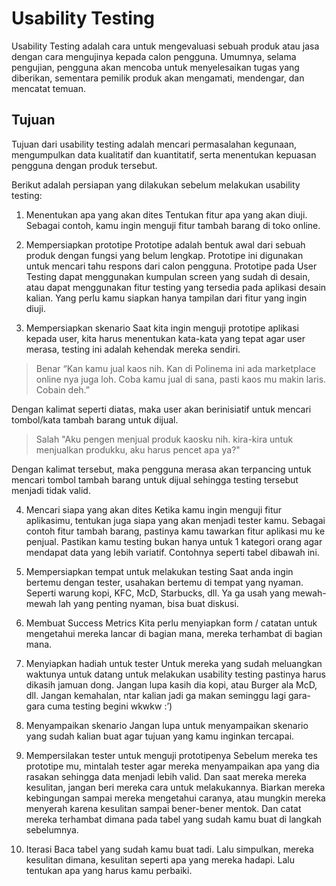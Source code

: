 # Usability Testing

Usability Testing adalah cara untuk mengevaluasi sebuah produk atau jasa dengan cara mengujinya kepada calon pengguna. Umumnya, selama pengujian, pengguna akan mencoba untuk menyelesaikan tugas yang diberikan, sementara pemilik produk akan mengamati, mendengar, dan mencatat temuan.

## Tujuan

Tujuan dari usability testing adalah mencari permasalahan kegunaan, mengumpulkan data kualitatif dan kuantitatif, serta menentukan kepuasan pengguna dengan produk tersebut.

Berikut adalah persiapan yang dilakukan sebelum melakukan usability testing:

1. Menentukan apa yang akan dites
   Tentukan fitur apa yang akan diuji. Sebagai contoh, kamu ingin menguji fitur tambah barang di toko online.

2. Mempersiapkan prototipe
   Prototipe adalah bentuk awal dari sebuah produk dengan fungsi yang belum lengkap. Prototipe ini digunakan untuk mencari tahu respons dari calon pengguna. Prototipe pada User Testing dapat menggunakan kumpulan screen yang sudah di desain, atau dapat menggunakan fitur testing yang tersedia pada aplikasi desain kalian. Yang perlu kamu siapkan hanya tampilan dari fitur yang ingin diuji.

3. Mempersiapkan skenario
   Saat kita ingin menguji prototipe aplikasi kepada user, kita harus menentukan kata-kata yang tepat agar user merasa, testing ini adalah kehendak mereka sendiri.

> Benar
> “Kan kamu jual kaos nih. Kan di Polinema ini ada marketplace online nya juga loh. Coba kamu jual di sana, pasti kaos mu makin laris. Cobain deh.”

Dengan kalimat seperti diatas, maka user akan berinisiatif untuk mencari tombol/kata tambah barang untuk dijual.

> Salah
> "Aku pengen menjual produk kaosku nih. kira-kira untuk menjualkan produkku, aku harus pencet apa ya?"

Dengan kalimat tersebut, maka pengguna merasa akan terpancing untuk mencari tombol tambah barang untuk dijual sehingga testing tersebut menjadi tidak valid.

4. Mencari siapa yang akan dites
   Ketika kamu ingin menguji fitur aplikasimu, tentukan juga siapa yang akan menjadi tester kamu. Sebagai contoh fitur tambah barang, pastinya kamu tawarkan fitur aplikasi mu ke penjual.
   Pastikan kamu testing bukan hanya untuk 1 kategori orang agar mendapat data yang lebih variatif. Contohnya seperti tabel dibawah ini.

5) Mempersiapkan tempat untuk melakukan testing
   Saat anda ingin bertemu dengan tester, usahakan bertemu di tempat yang nyaman. Seperti warung kopi, KFC, McD, Starbucks, dll. Ya ga usah yang mewah-mewah lah yang penting nyaman, bisa buat diskusi.

6. Membuat Success Metrics
   Kita perlu menyiapkan form / catatan untuk mengetahui mereka lancar di bagian mana, mereka terhambat di bagian mana.

7) Menyiapkan hadiah untuk tester
   Untuk mereka yang sudah meluangkan waktunya untuk datang untuk melakukan usability testing pastinya harus dikasih jamuan dong. Jangan lupa kasih dia kopi, atau Burger ala McD, dll. Jangan kemahalan, ntar kalian jadi ga makan seminggu lagi gara-gara cuma testing begini wkwkw :’)

8) Menyampaikan skenario
   Jangan lupa untuk menyampaikan skenario yang sudah kalian buat agar tujuan yang kamu inginkan tercapai.

9) Mempersilakan tester untuk menguji prototipenya
   Sebelum mereka tes prototipe mu, mintalah tester agar mereka menyampaikan apa yang dia rasakan sehingga data menjadi lebih valid. Dan saat mereka mereka kesulitan, jangan beri mereka cara untuk melakukannya. Biarkan mereka kebingungan sampai mereka mengetahui caranya, atau mungkin mereka menyerah karena kesulitan sampai bener-bener mentok. Dan catat mereka terhambat dimana pada tabel yang sudah kamu buat di langkah sebelumnya.

10) Iterasi
    Baca tabel yang sudah kamu buat tadi. Lalu simpulkan, mereka kesulitan dimana, kesulitan seperti apa yang mereka hadapi. Lalu tentukan apa yang harus kamu perbaiki.

